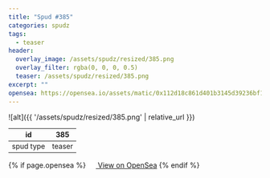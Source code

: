 ```yaml
---
title: "Spud #385"
categories: spudz
tags:
  - teaser
header:
  overlay_image: /assets/spudz/resized/385.png
  overlay_filter: rgba(0, 0, 0, 0.5)
  teaser: /assets/spudz/resized/385.png
excerpt: ""
opensea: https://opensea.io/assets/matic/0x112d18c861d401b3145d39236bf149f01e18beed/385
---
```

![alt]({{ '/assets/spudz/resized/385.png' | relative_url }})

| id | 385 |
|-|-|
| spud type | teaser |

{% if page.opensea %}
<a href="{{page.opensea}}" class="btn btn--info" onclick="window.open(this.href, '_blank'); return false;"><img src="/assets/images/opensea.svg" width="16px"><span>  View on OpenSea</span></a>
{% endif %}
